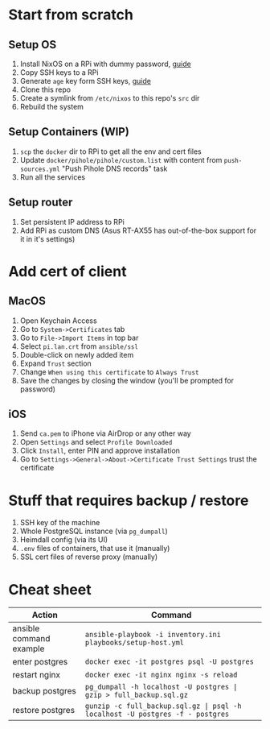# Start from scratch

## Setup OS

1. Install NixOS on a RPi with dummy password, [guide](https://nix.dev/tutorials/nixos/installing-nixos-on-a-raspberry-pi.html)
2. Copy SSH keys to a RPi
3. Generate `age` key form SSH keys, [guide](https://github.com/Mic92/ssh-to-age/blob/main/README.md)
4. Clone this repo
5. Create a symlink from `/etc/nixos` to this repo's `src` dir
6. Rebuild the system

## Setup Containers (WIP)

1. `scp` the `docker` dir to RPi to get all the env and cert files
2. Update `docker/pihole/pihole/custom.list` with content from `push-sources.yml` "Push Pihole DNS records" task
3. Run all the services

## Setup router

1. Set persistent IP address to RPi
2. Add RPi as custom DNS (Asus RT-AX55 has out-of-the-box support for it in it's settings)

# Add cert of client

## MacOS

1. Open Keychain Access
2. Go to `System->Certificates` tab
3. Go to `File->Import Items` in top bar
4. Select `pi.lan.crt` from `ansible/ssl`
5. Double-click on newly added item
6. Expand `Trust` section
7. Change `When using this certificate` to `Always Trust`
8. Save the changes by closing the window (you'll be prompted for password)

## iOS

1. Send `ca.pem` to iPhone via AirDrop or any other way
2. Open `Settings` and select `Profile Downloaded`
3. Click `Install`, enter PIN and approve installation
4. Go to `Settings->General->About->Certificate Trust Settings` trust the certificate

# Stuff that requires backup / restore

1. SSH key of the machine
2. Whole PostgreSQL instance (via `pg_dumpall`)
3. Heimdall config (via its UI)
4. `.env` files of containers, that use it (manually)
5. SSL cert files of reverse proxy (manually)

# Cheat sheet

| Action                  | Command                                                                       |
|-------------------------|-------------------------------------------------------------------------------|
| ansible command example | `ansible-playbook -i inventory.ini playbooks/setup-host.yml`                  |
| enter postgres          | `docker exec -it postgres psql -U postgres`                                   |
| restart nginx           | `docker exec -it nginx nginx -s reload`                                       |
| backup postgres         | `pg_dumpall -h localhost -U postgres \| gzip > full_backup.sql.gz`            |
| restore postgres        | `gunzip -c full_backup.sql.gz \| psql -h localhost -U postgres -f - postgres` |
